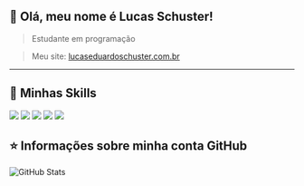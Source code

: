## 💜 Olá, meu nome é <strong>Lucas Schuster!</strong>

> Estudante em programação 

>Meu site: <a href="lucaseduardoschuster.com.br" target="_blank">lucaseduardoschuster.com.br</a>

----

## 🚀 Minhas Skills
<img src="https://img.shields.io/badge/Python-3776AB?style=for-the-badge&logo=python&logoColor=white" />
<img src="https://img.shields.io/badge/Java-ED8B00?style=for-the-badge&logo=java&logoColor=white" />
<img src="https://img.shields.io/badge/MySQL-00000F?style=for-the-badge&logo=mysql&logoColor=white" />
<img src="https://img.shields.io/badge/HTML5-E34F26?style=for-the-badge&logo=html5&logoColor=white" />
<img src="https://img.shields.io/badge/CSS3-1572B6?style=for-the-badge&logo=css3&logoColor=white" />

## ⭐ Informações sobre minha conta GitHub
![GitHub Stats](https://github-readme-stats.vercel.app/api?username=LukasSchusta&show_icons=true)
